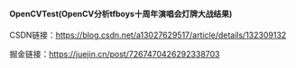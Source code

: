 #### OpenCVTest(OpenCV分析tfboys十周年演唱会灯牌大战结果)

CSDN链接：https://blog.csdn.net/a13027629517/article/details/132309132

掘金链接：https://juejin.cn/post/7267470426292338703      








